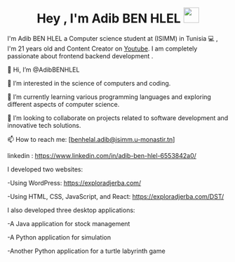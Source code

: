 <h1 align="center"><b>Hey , I'm Adib BEN HLEL </b><img src="https://media.giphy.com/media/hvRJCLFzcasrR4ia7z/giphy.gif" width="35"></h1>



I'm Adib BEN HLEL a Computer science student at (ISIMM) in Tunisia 💻 , I'm 21 years old and Content Creator on [Youtube](https://www.youtube.com/channel/UCbEgC0abe0HDbKFOjCC8sig).
I am completely passionate about frontend backend development .

👋 Hi, I’m @AdibBENHLEL

👀 I’m interested in the science of computers and coding.

🌱 I’m currently learning various programming languages and exploring different aspects of computer science.

💞️ I’m looking to collaborate on projects related to software development and innovative tech solutions.

📫 How to reach me: [benhelal.adib@isimm.u-monastir.tn]

linkedin : https://www.linkedin.com/in/adib-ben-hlel-6553842a0/

I developed two websites:

-Using WordPress: https://exploradjerba.com/

-Using HTML, CSS, JavaScript, and React: https://exploradjerba.com/DST/

I also developed three desktop applications:

-A Java application for stock management

-A Python application for simulation

-Another Python application for a turtle labyrinth game
